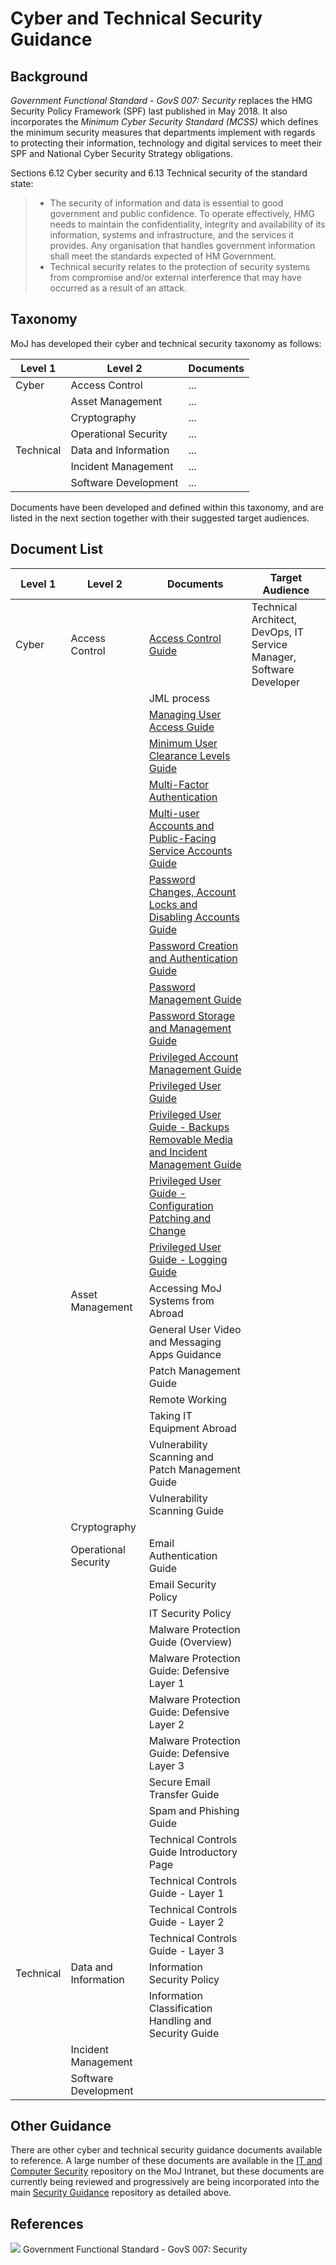 # Cyber and Technical Security Guidance

## Background

*Government Functional Standard - GovS 007: Security* replaces the HMG Security Policy Framework (SPF) last published in May 2018. It also incorporates the *Minimum Cyber Security Standard (MCSS)* which defines the minimum security measures that departments implement with regards to protecting their information, technology and digital services to meet their SPF and National Cyber Security Strategy obligations.

Sections 6.12 Cyber security and 6.13 Technical security of the standard state:

> - The security of information and data is essential to good government and public confidence. To operate effectively, HMG needs to maintain the confidentiality, integrity and availability of its information, systems and infrastructure, and the services it provides. Any organisation that handles government information shall meet the standards expected of HM Government.
> - Technical security relates to the protection of security systems from compromise and/or external interference that may have occurred as a result of an attack.

## Taxonomy

MoJ has developed their cyber and technical security taxonomy as follows:

| Level 1 | Level 2 | Documents |
| --- | --- | --- |
| Cyber | Access Control | ... |
| | Asset Management | ... |
| | Cryptography | ... |
| | Operational Security | ... |
| Technical | Data and Information | ... |
| | Incident Management | ... |
| | Software Development | ... |

Documents have been developed and defined within this taxonomy, and are listed in the next section together with their suggested target audiences.

## Document List

| Level 1 | Level 2 | Documents | Target Audience |
| --- | --- | --- | --- |
| Cyber | Access Control | [Access Control Guide](https://github.com/ministryofjustice/security-guidance/blob/Local/policies/access-control-guide.md) | Technical Architect, DevOps, IT Service Manager, Software Developer |
| | | JML process | |
| | | [Managing User Access Guide](https://github.com/ministryofjustice/security-guidance/blob/Local/policies/managing-user-access-guide.md) |  |
| | | [Minimum User Clearance Levels Guide](https://github.com/ministryofjustice/security-guidance/blob/Local/policies/minimum-user-clearance-requirements-guide.md) | |
| | | [Multi-Factor Authentication](https://github.com/ministryofjustice/security-guidance/blob/Local/policies/multi-Factor-authentication-mfa-guide.md) | |
| | | [Multi-user Accounts and Public-Facing Service Accounts Guide](https://github.com/ministryofjustice/security-guidance/blob/Local/policies/multi-user-accounts-and-public-facing-service-accounts-guide.md) | |
| | | [Password Changes, Account Locks and Disabling Accounts Guide](https://github.com/ministryofjustice/security-guidance/blob/Local/policies/password-changes-account-locks-and-disabling-accounts-guide.md) | |
| | | [Password Creation and Authentication Guide](https://github.com/ministryofjustice/security-guidance/blob/Local/policies/password-creation-and-authentication-guide.md) | |
| | | [Password Management Guide](https://github.com/ministryofjustice/security-guidance/blob/Local/policies/password-management-guide.md) | |
| | | [Password Storage and Management Guide](https://github.com/ministryofjustice/security-guidance/blob/Local/policies/password-storage-and-management-guide.md) | |
| | | [Privileged Account Management Guide](https://github.com/ministryofjustice/security-guidance/blob/Local/policies/privileged-account-management-guide.md) | |
| | | [Privileged User Guide](https://github.com/ministryofjustice/security-guidance/blob/Local/policies/privileged-user-guide.md) | |
| | | [Privileged User Guide - Backups Removable Media and Incident Management Guide](https://github.com/ministryofjustice/security-guidance/blob/Local/policies/privileged-user-backups-removable-media-and-incident-management-guide.md) | |
| | | [Privileged User Guide - Configuration Patching and Change](https://github.com/ministryofjustice/security-guidance/blob/Local/policies/privileged-user-configuration-patching-and-change-management-guide.md) | |
| | | [Privileged User Guide - Logging Guide](https://github.com/ministryofjustice/security-guidance/blob/Local/policies/privileged-user-logging-and-protective-monitoring-guide.md) |
| | Asset Management | Accessing MoJ Systems from Abroad | |
| | | General User Video and Messaging Apps Guidance | |
| | | Patch Management Guide | |
| | | Remote Working | |
| | | Taking IT Equipment Abroad | |
| | | Vulnerability Scanning and Patch Management Guide | |
| | | Vulnerability Scanning Guide | |
| | Cryptography |
| | Operational Security | Email Authentication Guide | |
| | | Email Security Policy | |
| | | IT Security Policy | |
| | | Malware Protection Guide (Overview) | |
| | | Malware Protection Guide: Defensive Layer 1 | |
| | | Malware Protection Guide: Defensive Layer 2 | |
| | | Malware Protection Guide: Defensive Layer 3 | |
| | | Secure Email Transfer Guide | |
| | | Spam and Phishing Guide | |
| | | Technical Controls Guide Introductory Page | |
| | | Technical Controls Guide - Layer 1 | |
| | | Technical Controls Guide - Layer 2 | |
| | | Technical Controls Guide - Layer 3 | |
| Technical | Data and Information | Information Security Policy | |
| | | Information Classification Handling and Security Guide | |
| | Incident Management |
| | Software Development |

## Other Guidance

There are other cyber and technical security guidance documents available to reference. A large number of these documents are available in the [IT and Computer Security](https://intranet.justice.gov.uk/guidance/security/it-computer-security/) repository on the MoJ Intranet, but these documents are currently being reviewed and progressively are being incorporated into the main [Security Guidance](https://ministryofjustice.github.io/security-guidance/#moj-security--guidance) repository as detailed above.

## References

![](https://github.com/ministryofjustice/security-guidance/blob/Local/images/GovS_007_Thumbnail.png) Government Functional Standard - GovS 007: Security
